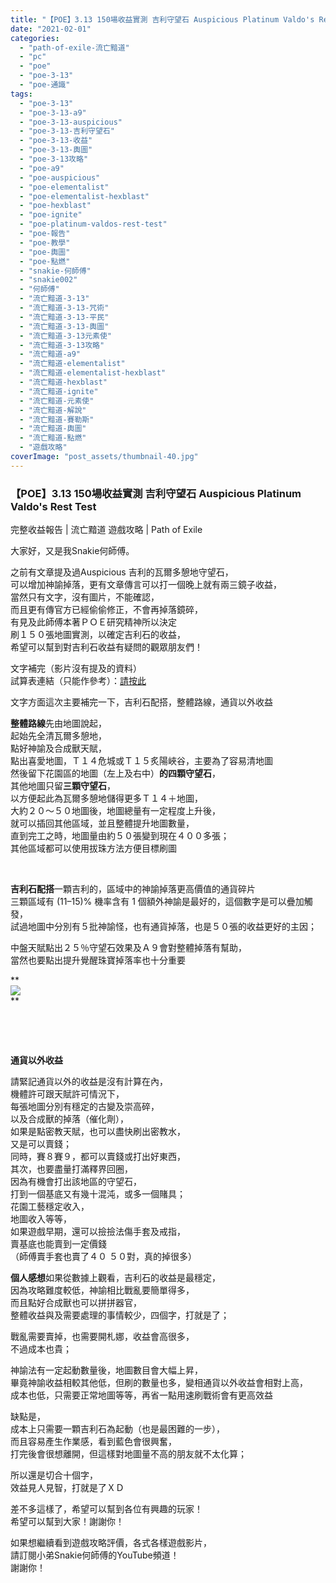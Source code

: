 ```yaml
---
title: "【POE】3.13 150場收益實測 吉利守望石 Auspicious Platinum Valdo's Rest Test | 完整收益報告 | 流亡黯道 遊戲攻略 | Path of Exile"
date: "2021-02-01"
categories: 
  - "path-of-exile-流亡黯道"
  - "pc"
  - "poe"
  - "poe-3-13"
  - "poe-通識"
tags: 
  - "poe-3-13"
  - "poe-3-13-a9"
  - "poe-3-13-auspicious"
  - "poe-3-13-吉利守望石"
  - "poe-3-13-收益"
  - "poe-3-13-輿圖"
  - "poe-3-13攻略"
  - "poe-a9"
  - "poe-auspicious"
  - "poe-elementalist"
  - "poe-elementalist-hexblast"
  - "poe-hexblast"
  - "poe-ignite"
  - "poe-platinum-valdos-rest-test"
  - "poe-報告"
  - "poe-教學"
  - "poe-輿圖"
  - "poe-點燃"
  - "snakie-何師傅"
  - "snakie002"
  - "何師傅"
  - "流亡黯道-3-13"
  - "流亡黯道-3-13-咒術"
  - "流亡黯道-3-13-平民"
  - "流亡黯道-3-13-輿圖"
  - "流亡黯道-3-13元素使"
  - "流亡黯道-3-13攻略"
  - "流亡黯道-a9"
  - "流亡黯道-elementalist"
  - "流亡黯道-elementalist-hexblast"
  - "流亡黯道-hexblast"
  - "流亡黯道-ignite"
  - "流亡黯道-元素使"
  - "流亡黯道-解說"
  - "流亡黯道-賽勒斯"
  - "流亡黯道-輿圖"
  - "流亡黯道-點燃"
  - "遊戲攻略"
coverImage: "post_assets/thumbnail-40.jpg"
---
```


### 【POE】3.13 150場收益實測 吉利守望石 Auspicious Platinum Valdo's Rest Test  
完整收益報告 | 流亡黯道 遊戲攻略 | Path of Exile

  
大家好，又是我Snakie何師傅。  

  
之前有文章提及過Auspicious 吉利的瓦爾多憩地守望石，  
可以增加神諭掉落，更有文章傳言可以打一個晚上就有兩三鏡子收益，  
當然只有文字，沒有圖片，不能確認，  
而且更有傳官方已經偷偷修正，不會再掉落鏡碎，  
有見及此師傅本著ＰＯＥ研究精神所以決定  
刷１５０張地圖實測，以確定吉利石的收益，  
希望可以幫到對吉利石收益有疑問的觀眾朋友們！  

  
文字補完（影片沒有提及的資料）  
試算表連結（只能作參考）：[請按此](https://drive.google.com/file/d/1tdqd4O3Jngft33ILDFtI6uicJ5_zD6On/view?usp=sharing)  

  
文字方面這次主要補完一下，吉利石配搭，整體路線，通貨以外收益  

  
**整體路線**先由地圖說起，  
起始先全清瓦爾多憩地，  
點好神諭及合成獸天賦，  
點出喜愛地圖，Ｔ１４危城或Ｔ１５炙陽峽谷，主要為了容易清地圖  
然後留下花園區的地圖（左上及右中）**的四顆守望石**，  
其他地圖只留**三顆守望石**，  
以方便起此為瓦爾多憩地儲得更多Ｔ１４＋地圖，  
大約２０～５０地圖後，地圖總量有一定程度上升後，  
就可以插回其他區域，並且整體提升地圖數量，  
直到完工之時，地圖量由約５０張變到現在４００多張；  
其他區域都可以使用拔珠方法方便目標刷圖  

  
   

  
**吉利石配搭**一顆吉利的，區域中的神諭掉落更高價值的通貨碎片  
三顆區域有 (11–15)% 機率含有 1 個額外神諭是最好的，這個數字是可以疊加觸發，  
試過地圖中分別有５批神諭怪，也有通貨掉落，也是５０張的收益更好的主因；  

  
中盤天賦點出２５％守望石效果及Ａ９會對整體掉落有幫助，  
當然也要點出提升覺醒珠寶掉落率也十分重要  

  
**  
![](post_assets/11-1024x587.png)  
**  

  
   

  
   

  
**通貨以外收益**  

  
請緊記通貨以外的收益是沒有計算在內，  
機體許可跟天賦許可情況下，  
每張地圖分別有穩定的古變及崇高碎，  
以及合成獸的掉落（催化劑），  
如果是點密教天賦，也可以盡快刷出密教水，  
又是可以賣錢；  
同時，賽８賽９，都可以賣錢或打出好東西，  
其次，也要盡量打滿釋界回圈，  
因為有機會打出該地區的守望石，  
打到一個基底又有幾十混沌，或多一個賭具；  
花園工藝穩定收入，  
地圖收入等等，  
如果遊戲早期，還可以撿撿法傷手套及戒指，  
賣基底也能賣到一定價錢  
（師傅賣手套也賣了４０ ５０對，真的掉很多）  

  
**個人感想**如果從數據上觀看，吉利石的收益是最穩定，  
因為攻略難度較低，神諭相比戰亂要簡單得多，  
而且點好合成獸也可以拼拼器官，  
整體收益與及需要處理的事情較少，四個字，打就是了；  

  
戰亂需要賣掉，也需要開札娜，收益會高很多，  
不過成本也貴；  

  
神諭法有一定起動數量後，地圖數目會大幅上昇，  
畢竟神諭收益相較其他低，但刷的數量也多，變相通貨以外收益會相對上高，  
成本也低，只需要正常地圖等等，再省一點用速刷戰術會有更高效益  

  
缺點是，  
成本上只需要一顆吉利石為起動（也是最困難的一步），  
而且容易產生作業感，看到藍色會很興奮，  
打完後會很想離開，但這樣對地圖量不高的朋友就不太化算；  

  
所以還是切合十個字，  
效益見人見智，打就是了ＸＤ  

  
差不多這樣了，希望可以幫到各位有興趣的玩家！  
希望可以幫到大家！謝謝你！  

  
如果想繼續看到遊戲攻略評價，各式各樣遊戲影片，  
請訂閱小弟Snakie何師傅的YouTube頻道！  
謝謝你！
